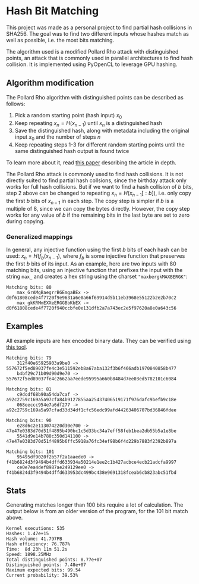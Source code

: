 # Hash Bit Matching

This project was made as a personal project to find partial hash collisions in SHA256. The goal was to find two different inputs whose hashes match as well as possible, i.e. the most bits matching. 

The algorithm used is a modified Pollard Rho attack with distinguished points, an attack that is commonly used in parallel architectures to find hash collision. It is implemented using PyOpenCL to leverage GPU hashing.

## Algorithm modification

The Pollard Rho algorithm with distinguished points can be described as follows:

1. Pick a random starting point (hash input) $x_0$
2. Keep repeating $x_n = H(x_{n-1})$ until $x_n$ is a distinguished hash
3. Save the distinguished hash, along with metadata including the original input $x_0$ and the number of steps $n$
4. Keep repeating steps 1-3 for different random starting points until the same distinguished hash output is found twice

To learn more about it, read [this paper](http://www.cs.csi.cuny.edu/~zhangx/papers/P_2018_LISAT_Weber_Zhang.pdf) describing the article in depth. 

The Pollard Rho attack is commonly used to find hash collisions. It is not directly suited to find partial hash collsions, since the birthday attack only works for full hash collisions. But if we want to find a hash collision of $b$ bits, step 2 above can be changed to repeating $x_n = H(x_{n-1}[:b])$, i.e. only copy the first $b$ bits of $x_{n-1}$ in each step. The copy step is simpler if $b$ is a multiple of 8, since we can copy the bytes directly. However, the copy step works for any value of $b$ if the remaining bits in the last byte are set to zero during copying.  

### Generalized mappings

In general, any injective function using the first $b$ bits of each hash can be used: $x_n = H(f_b(x_{n-1})$, where $f_b$ is some injective function that preserves the first $b$ bits of its input. As an example, here are two inputs with 80 matching bits, using an injective function that prefixes the input with the string `max_` and creates a hex string using the charset `"maxbergkMAXBERGK"`:

```
Matching bits: 80
    max_GrAMgBaegrrBGEmgaBEx -> d0f61808cede4f7720f9e9631a6e0a66f69914d5b11eb3968e55122b2e2b70c2
    max_gkKRMmEXXeERGGBbKbEX -> d0f61808cede4f7720f940ccbfe0e131dfb2a7a743ec2e5f97620a8e0a643c56
```

## Examples

All example inputs are hex encoded binary data. They can be verified using [this tool](https://emn178.github.io/online-tools/sha256.html).
```
Matching bits: 79
	312f40e65925903a9be0 -> 557672f5ed89037fe4c3e511592eb8a67aba132f3b6f466adb1970840858b477
	b4bf29c71b09d90d9e70 -> 557672f5ed89037fe4c2662aa7eede95995a660b8484d7ee03ed5782101c6084

Matching bits: 81
	c9dcdf68b90a54da7caf -> a92c2759c169a5a97cfa84b9127855aa25437406519171f976dafc9befb9c18e
	068eeccc954e7a6df277 -> a92c2759c169a5a97cfad33d34df1cfc56edc99afd44263406707bd36846fdee

Matching bits: 90
	e28d6c2e113074220d30e700 -> 47e47e0383d70d51f4895b490bc1c5d33bc34a7eff58feb1bea2db55b5a1e8be
	5541d9e14b780c350d141100 -> 47e47e0383d70d51f4895b6ffc5918a76fc34ef98b6f4d229b7883f2392b897a

Matching bits: 101
	95495df9020f2b57f2a1aaede0 -> f41b6824d3f9494b4dffd633934a50214e1ee2c1b427acbce4ecb21adcfa9997
	ce0e7ea4def8987ae249129ee0 -> f41b6824d3f9494b4dffd633953dc499bc438e9691318fceab6cb823abc51fbd
```

## Stats

Generating matches longer than 100 bits require a lot of calculation. The output below is from an older version of the program, for the 101 bit match above. 

    Kernel executions: 535
    Hashes: 1.47e+15
    Hash volume: 41.797PB
    Hash efficiency: 76.787%
    Time:  8d 23h 11m 51.2s
    Speed: 1898.25MHz
    Total distinguished points: 8.77e+07
    Distinguished points: 7.48e+07
    Maximum expected bits: 99.54
    Current probability: 39.53%
